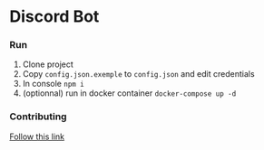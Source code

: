 # Discord Bot

### Run
1) Clone project
2) Copy `config.json.exemple` to `config.json` and edit credentials
3) In console `npm i`
4) (optionnal) run in docker container `docker-compose up -d`

### Contributing
[Follow this link](https://github.com/3PSY0N/discord-bot/blob/main/.github/CONTRIBUTING.md)
